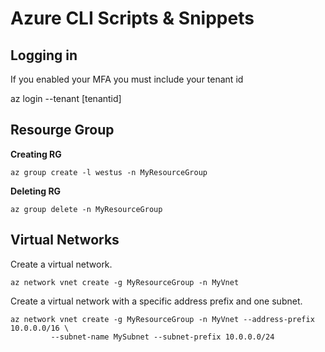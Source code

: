 # Azure CLI Scripts & Snippets 

## Logging in

If you enabled your MFA you must include your tenant id

az login --tenant [tenantid]

## Resourge Group
**Creating RG**
```
az group create -l westus -n MyResourceGroup

```

**Deleting RG**
```
az group delete -n MyResourceGroup
```

## Virtual Networks

Create a virtual network.

```
az network vnet create -g MyResourceGroup -n MyVnet
```


Create a virtual network with a specific address prefix and one subnet.
```
az network vnet create -g MyResourceGroup -n MyVnet --address-prefix 10.0.0.0/16 \
         --subnet-name MySubnet --subnet-prefix 10.0.0.0/24
```



